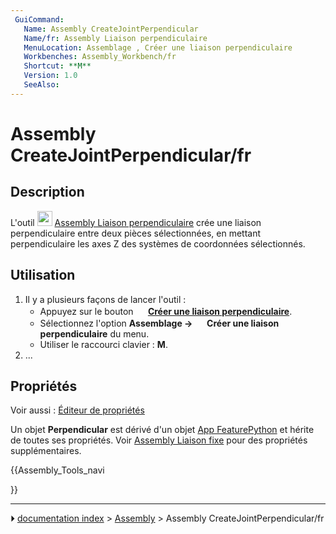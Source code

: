 ```yaml
---
 GuiCommand:
   Name: Assembly CreateJointPerpendicular
   Name/fr: Assembly Liaison perpendiculaire
   MenuLocation: Assemblage , Créer une liaison perpendiculaire
   Workbenches: Assembly_Workbench/fr
   Shortcut: **M**
   Version: 1.0
   SeeAlso: 
---
```


# Assembly CreateJointPerpendicular/fr

## Description

L\'outil <img alt="" src=images/Assembly_CreateJointPerpendicular.svg  style="width:24px;"> [Assembly Liaison perpendiculaire](Assembly_CreateJointPerpendicular/fr.md) crée une liaison perpendiculaire entre deux pièces sélectionnées, en mettant perpendiculaire les axes Z des systèmes de coordonnées sélectionnés.



## Utilisation

1.  Il y a plusieurs façons de lancer l\'outil :
    -   Appuyez sur le bouton **<img src="images/Assembly_CreateJointPerpendicular.svg" width=16px> [Créer une liaison perpendiculaire](Assembly_CreateJointPerpendicular/fr.md)**.
    -   Sélectionnez l\'option **Assemblage → <img src="images/Assembly_CreateJointPerpendicular.svg" width=16px> Créer une liaison perpendiculaire** du menu.
    -   Utiliser le raccourci clavier : **M**.
2.  \...



## Propriétés

Voir aussi : [Éditeur de propriétés](Property_editor/fr.md)

Un objet **Perpendicular** est dérivé d\'un objet [App FeaturePython](App_FeaturePython/fr.md) et hérite de toutes ses propriétés. Voir [Assembly Liaison fixe](Assembly_CreateJointFixed/fr#Propriétés.md) pour des propriétés supplémentaires.





{{Assembly_Tools_navi

}}



---
⏵ [documentation index](../README.md) > [Assembly](Assembly_Workbench.md) > Assembly CreateJointPerpendicular/fr
